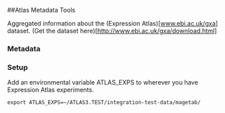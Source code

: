 ##Atlas Metadata Tools

Aggregated information about the (Expression Atlas)[www.ebi.ac.uk/gxa] dataset.
(Get the dataset here)[http://www.ebi.ac.uk/gxa/download.html]

### Metadata


### Setup
Add an environmental variable ATLAS_EXPS to wherever you have Expression Atlas experiments. 
```
export ATLAS_EXPS=~/ATLAS3.TEST/integration-test-data/magetab/
```
